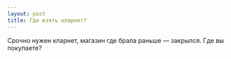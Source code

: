 ```yaml
---
layout: post 
title: Где взять кларнет? 
--- 
```

Срочно нужен кларнет, магазин где брала раньше — закрылся. Где вы покупаете?
